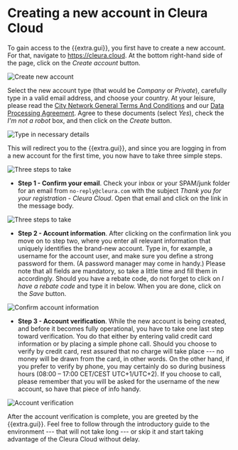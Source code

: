 # Creating a new account in Cleura Cloud

To gain access to the {{extra.gui}}, you first
have to create a new account. For that, navigate to
<https://cleura.cloud>. At the bottom right-hand side of the page,
click on the _Create account_ button.

![Create new account](assets/01-login-page.png)

Select the new account type (that would be _Company_ or _Private_),
carefully type in a valid email address, and choose your country.
At your leisure, please read the [City Network General Terms And
Conditions](https://citycontrolpanel.com/files/City_Network_General_Terms_And_Conditions_City_Cloud.pdf)
and our [Data Processing Agreement](https://citycontrolpanel.com/files/City_Network_CDPA.pdf).
Agree to these documents (select _Yes_), check  the _I'm not a robot_
box, and then click on the _Create_ button.

![Type in necessary details](assets/02-type-email-country.png)

This will redirect you to the {{extra.gui}}, and
since you are logging in from a new account for the first time, you
now have to take three simple steps.

![Three steps to take](assets/03-step-1.png)

* **Step 1 - Confirm your email**. Check your inbox or your SPAM/junk
  folder for an email from `no-reply@cleura.com` with the subject
  _Thank you for your registration - Cleura Cloud_. Open that email
  and click on the link in the message body.

![Three steps to take](assets/04-conf-email.png)

* **Step 2 - Account information**. After clicking on the confirmation
  link you move on to step two, where you enter all relevant
  information that uniquely identifies the brand-new account. Type in,
  for example, a username for the account user, and make sure you
  define a strong password for them. (A password manager may come in
  handy.) Please note that all fields are mandatory, so take a little
  time and fill them in accordingly. Should you have a rebate code, do
  not forget to click on _I have a rebate code_ and type it in
  below. When you are done, click on the _Save_ button.

![Confirm account information](assets/05-step-2.png)

* **Step 3 - Account verification**. While the new account is being
  created, and before it becomes fully operational, you have to take
  one last step toward verification. You do that either by entering
  valid credit card information or by placing a simple phone
  call. Should you choose to verify by credit card, rest assured that
  no charge will take place --- no money will be drawn from the card,
  in other words. On the other hand, if you prefer to verify by phone,
  you may certainly do so during business hours (08:00 – 17:00
  CET/CEST UTC+1/UTC+2). If you choose to call, please remember that
  you will be asked for the username of the new account, so have that
  piece of info handy.

![Account verification](assets/06-step-3.png)

After the account verification is complete, you are greeted by the
{{extra.gui}}. Feel free to follow through the
introductory guide to the environment --- that will not take long ---
or skip it and start taking advantage of the Cleura Cloud without
delay.
